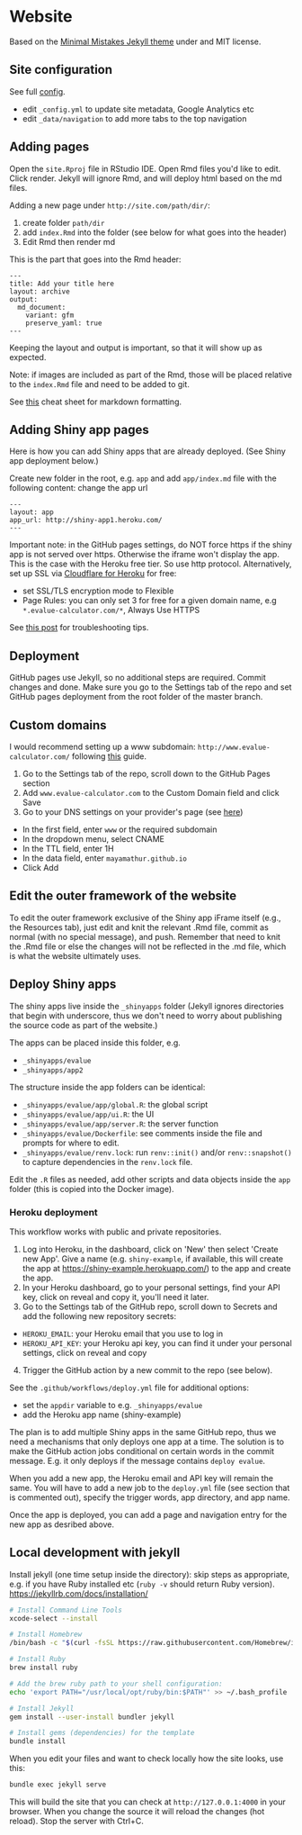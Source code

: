 # Website

Based on the [Minimal Mistakes Jekyll theme](https://mmistakes.github.io/minimal-mistakes/)
under and MIT license.

## Site configuration

See full [config](https://mmistakes.github.io/minimal-mistakes/docs/configuration/).

- edit `_config.yml` to update site metadata, Google Analytics etc
- edit `_data/navigation` to add more tabs to the top navigation

## Adding pages

Open the `site.Rproj` file in RStudio IDE.
Open Rmd files you'd like to edit. Click render.
Jekyll will ignore Rmd, and will deploy html based on the md files.

Adding a new page under `http://site.com/path/dir/`:

1. create folder `path/dir`
2. add `index.Rmd` into the folder (see below for what goes into the header)
3. Edit Rmd then render md

This is the part that goes into the Rmd header:

```
---
title: Add your title here
layout: archive
output:
  md_document:
    variant: gfm
    preserve_yaml: true
---
```

Keeping the layout and output is important, so that it will show up as expected.

Note: if images are included as part of the Rmd, those will be placed
relative to the `index.Rmd` file and need to be added to git.

See [this](https://rstudio.com/wp-content/uploads/2016/03/rmarkdown-cheatsheet-2.0.pdf) cheat sheet for markdown formatting.

## Adding Shiny app pages

Here is how you can add Shiny apps that are already deployed. (See
Shiny app deployment below.)

Create new folder in the root, e.g. `app` and add `app/index.md` file
with the following content: change the app url

```
---
layout: app
app_url: http://shiny-app1.heroku.com/
---
```

Important note: in the GitHub pages settings, do NOT force https if the shiny app is not served over https. Otherwise the iframe won't display the app. This is the case with the Heroku free tier. So use http protocol. Alternatively, set up SSL via [Cloudflare for Heroku](https://support.cloudflare.com/hc/en-us/articles/205893698-Configure-Cloudflare-and-Heroku-over-HTTPS) for free:

- set SSL/TLS encryption mode to Flexible
- Page Rules: you can only set 3 for free for a given domain name, e.g `*.evalue-calculator.com/*`, Always Use HTTPS

See [this post](https://stackoverflow.com/questions/52185560/heroku-set-ssl-certificates-on-free-plan) for troubleshooting tips.

## Deployment

GitHub pages use Jekyll, so no additional steps are required.
Commit changes and done. Make sure you go to the Settings tab
of the repo and set GitHub pages deployment from the root folder of
the master branch. 

## Custom domains

I would recommend setting up a www subdomain: `http://www.evalue-calculator.com/`
following [this](https://docs.github.com/en/github/working-with-github-pages/managing-a-custom-domain-for-your-github-pages-site) guide.

1. Go to the Settings tab of the repo, scroll down to the GitHub Pages section
2. Add `www.evalue-calculator.com` to the Custom Domain field and click Save
3. Go to your DNS settings on your provider's page (see [here](https://support.google.com/domains/answer/9211383?hl=en))
  - In the first field, enter `www` or the required subdomain
  - In the dropdown menu, select CNAME
  - In the TTL field, enter 1H
  - In the data field, enter `mayamathur.github.io`
  - Click Add
  
  
## Edit the outer framework of the website

To edit the outer framework exclusive of the Shiny app iFrame itself (e.g., the Resources tab), just edit and knit the relevant .Rmd file, commit as normal (with no special message), and push. Remember that need to knit the .Rmd file or else the changes will not be reflected in the .md file, which is what the website ultimately uses.

## Deploy Shiny apps

The shiny apps live inside the `_shinyapps` folder (Jekyll ignores directories
that begin with underscore, thus we don't need to worry about publishing the
source code as part of the website.)

The apps can be placed inside this folder, e.g.

- `_shinyapps/evalue`
- `_shinyapps/app2`

The structure inside the app folders can be identical:

- `_shinyapps/evalue/app/global.R`: the global script
- `_shinyapps/evalue/app/ui.R`: the UI
- `_shinyapps/evalue/app/server.R`: the server function
- `_shinyapps/evalue/Dockerfile`: see comments inside the file and prompts for where to edit.
- `_shinyapps/evalue/renv.lock`: run `renv::init()` and/or `renv::snapshot()` to capture dependencies in the `renv.lock` file.

Edit the `.R` files as needed, add other scripts and data objects inside the `app` folder (this is copied into the Docker image).

### Heroku deployment

This workflow works with public and private repositories.

1. Log into Heroku, in the dashboard, click on 'New' then select 'Create new App'.
Give a name (e.g. `shiny-example`, if available, this will create the app at https://shiny-example.herokuapp.com/) to the app and create the app.
2. In your Heroku dashboard, go to your personal settings, find your API key, click on reveal and copy it, you'll need it later.
3. Go to the Settings tab of the GitHub repo, scroll down to Secrets and add the
following new repository secrets:
  - `HEROKU_EMAIL`: your Heroku email that you use to log in
  - `HEROKU_API_KEY`: your Heroku api key, you can find it under your personal settings, click on reveal and copy
4. Trigger the GitHub action by a new commit to the repo (see below).

See the `.github/workflows/deploy.yml` file for additional options:

- set the `appdir` variable to e.g. `_shinyapps/evalue`
- add the Heroku app name (shiny-example)

The plan is to add multiple Shiny apps in the same GitHub repo,
thus we need a mechanisms that only deploys one app at a time.
The solution is to make the GitHub action jobs conditional
on certain words in the commit message. E.g.
it only deploys if the message contains `deploy evalue`.

When you add a new app, the Heroku email and API key will remain the same.
You will have to add a new job to the `deploy.yml` file (see section that
is commented out), specify the trigger words, app directory, and app name.

Once the app is deployed, you can add a page and navigation entry for the new app as desribed above.

## Local development with jekyll

Install jekyll (one time setup inside the directory): skip steps as appropriate, e.g. if you have Ruby installed etc (`ruby -v` should return Ruby version).
https://jekyllrb.com/docs/installation/

```bash
# Install Command Line Tools
xcode-select --install

# Install Homebrew
/bin/bash -c "$(curl -fsSL https://raw.githubusercontent.com/Homebrew/install/HEAD/install.sh)"

# Install Ruby
brew install ruby

# Add the brew ruby path to your shell configuration:
echo 'export PATH="/usr/local/opt/ruby/bin:$PATH"' >> ~/.bash_profile

# Install Jekyll
gem install --user-install bundler jekyll

# Install gems (dependencies) for the template
bundle install
```

When you edit your files and want to check locally how the site looks, use this:

```bash
bundle exec jekyll serve
```

This will build the site that you can check at `http://127.0.0.1:4000` in
your browser. When you change the source it will reload the changes
(hot reload). Stop the server with Ctrl+C.
